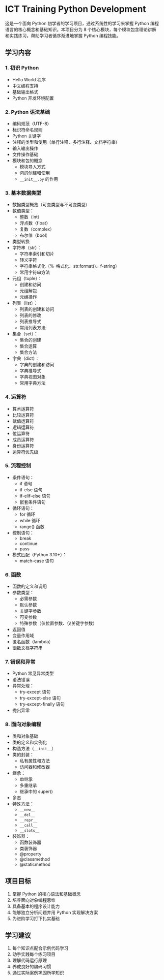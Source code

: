 # ICT Training Python Development

这是一个面向 Python 初学者的学习项目，通过系统性的学习来掌握 Python 编程语言的核心概念和基础知识。本项目分为 8 个核心模块，每个模块包含理论讲解和实践练习，帮助学习者循序渐进地掌握 Python 编程技能。

## 学习内容

### 1. 初识 Python

- Hello World 程序
- 中文编程支持
- 基础输出格式
- Python 开发环境配置

### 2. Python 语法基础

- 编码规范（UTF-8）
- 标识符命名规则
- Python 关键字
- 注释的类型和使用（单行注释、多行注释、文档字符串）
- 输入输出操作
- 文件操作基础
- 模块和包的概念
  - 模块导入方式
  - 包的创建和使用
  - `__init__.py` 的作用

### 3. 基本数据类型

- 数据类型概览（可变类型与不可变类型）
- 数值类型：
  - 整数（int）
  - 浮点数（float）
  - 复数（complex）
  - 布尔值（bool）
- 类型转换
- 字符串（str）：
  - 字符串索引和切片
  - 转义字符
  - 字符串格式化（%-格式化、str.format()、f-string）
  - 常用字符串方法
- 元组（tuple）：
  - 创建和访问
  - 元组解包
  - 元组操作
- 列表（list）：
  - 列表的创建和访问
  - 列表的修改
  - 列表推导式
  - 常用列表方法
- 集合（set）：
  - 集合的创建
  - 集合运算
  - 集合方法
- 字典（dict）：
  - 字典的创建和访问
  - 字典推导式
  - 字典视图对象
  - 常用字典方法

### 4. 运算符

- 算术运算符
- 比较运算符
- 赋值运算符
- 逻辑运算符
- 位运算符
- 成员运算符
- 身份运算符
- 运算符优先级

### 5. 流程控制

- 条件语句：
  - if 语句
  - if-else 语句
  - if-elif-else 语句
  - 嵌套条件语句
- 循环语句：
  - for 循环
  - while 循环
  - range() 函数
- 控制语句：
  - break
  - continue
  - pass
- 模式匹配（Python 3.10+）：
  - match-case 语句

### 6. 函数

- 函数的定义和调用
- 参数类型：
  - 必需参数
  - 默认参数
  - 关键字参数
  - 可变参数
  - 特殊参数（仅位置参数、仅关键字参数）
- 返回值
- 变量作用域
- 匿名函数（lambda）
- 函数文档字符串

### 7. 错误和异常

- Python 常见异常类型
- 语法错误
- 异常处理：
  - try-except 语句
  - try-except-else 语句
  - try-except-finally 语句
- 抛出异常

### 8. 面向对象编程

- 类和对象基础
- 类的定义和实例化
- 构造方法（`__init__`）
- 类的封装：
  - 私有属性和方法
  - 访问器和修改器
- 继承：
  - 单继承
  - 多重继承
  - 继承中的 super()
- 多态
- 特殊方法：
  - `__new__`
  - `__del__`
  - `__repr__`
  - `__call__`
  - `__slots__`
- 装饰器：
  - 函数装饰器
  - 类装饰器
  - @property
  - @classmethod
  - @staticmethod

## 项目目标

1. 掌握 Python 的核心语法和基础概念
2. 培养面向对象编程思维
3. 具备基本的程序设计能力
4. 能够独立分析问题并用 Python 实现解决方案
5. 为进阶学习打下扎实基础

## 学习建议

1. 每个知识点配合示例代码学习
2. 动手实践每个练习项目
3. 理解代码运行原理
4. 养成良好的编码习惯
5. 通过实际案例巩固所学知识
